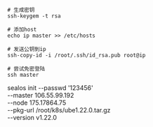 
 ``` shell
 # 生成密钥
ssh-keygem -t rsa

# 添加host
echo ip master >> /etc/hosts

# 发送公钥到ip
 ssh-copy-id -i /root/.ssh/id_rsa.pub root@ip

 # 尝试免密登陆
 ssh master

 ```


 sealos init --passwd '123456' \
	--master 106.55.99.192  \
	--node 175.17864.75 \
	--pkg-url /root/k8s/ube1.22.0.tar.gz \
	--version v1.22.0